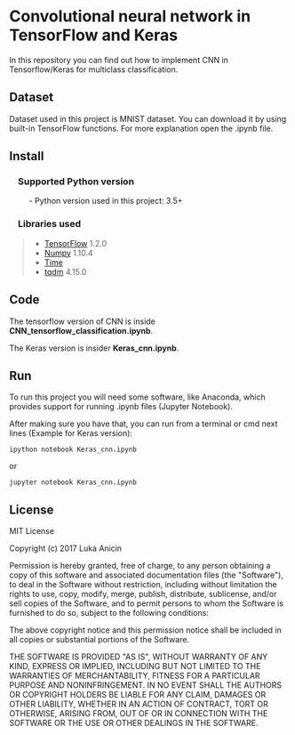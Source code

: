 # Convolutional neural network in TensorFlow and Keras

In this repository you can find out how to implement CNN in Tensorflow/Keras for multiclass classification.

## Dataset

Dataset used in this project is MNIST dataset. You can download it by using built-in TensorFlow functions. For more explanation open the .ipynb file.

## Install

### &nbsp;&nbsp;&nbsp; Supported Python version
&nbsp;&nbsp;&nbsp;&nbsp;&nbsp;&nbsp;&nbsp;&nbsp;&nbsp;- Python version used in this project: 3.5+

### &nbsp;&nbsp;&nbsp; Libraries used

> *  [TensorFlow](http://tensorflow.org) 1.2.0
> *  [Numpy](http://www.numpy.org) 1.10.4
> *  [Time]()
> *  [tqdm](https://pypi.python.org/pypi/tqdm) 4.15.0

## Code

The tensorflow version of CNN is inside **CNN_tensorflow_classification.ipynb**.

The Keras version is insider **Keras_cnn.ipynb**.

## Run

To run this project you will need some software, like Anaconda, which provides support for running .ipynb files (Jupyter Notebook).

After making sure you have that, you can run from a terminal or cmd next lines (Example  for Keras version):

`ipython notebook Keras_cnn.ipynb`

or

`jupyter notebook Keras_cnn.ipynb`




## License

MIT License

Copyright (c) 2017 Luka Anicin

Permission is hereby granted, free of charge, to any person obtaining a copy
of this software and associated documentation files (the "Software"), to deal
in the Software without restriction, including without limitation the rights
to use, copy, modify, merge, publish, distribute, sublicense, and/or sell
copies of the Software, and to permit persons to whom the Software is
furnished to do so, subject to the following conditions:

The above copyright notice and this permission notice shall be included in all
copies or substantial portions of the Software.

THE SOFTWARE IS PROVIDED "AS IS", WITHOUT WARRANTY OF ANY KIND, EXPRESS OR
IMPLIED, INCLUDING BUT NOT LIMITED TO THE WARRANTIES OF MERCHANTABILITY,
FITNESS FOR A PARTICULAR PURPOSE AND NONINFRINGEMENT. IN NO EVENT SHALL THE
AUTHORS OR COPYRIGHT HOLDERS BE LIABLE FOR ANY CLAIM, DAMAGES OR OTHER
LIABILITY, WHETHER IN AN ACTION OF CONTRACT, TORT OR OTHERWISE, ARISING FROM,
OUT OF OR IN CONNECTION WITH THE SOFTWARE OR THE USE OR OTHER DEALINGS IN THE
SOFTWARE.
